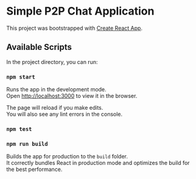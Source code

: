 # Simple P2P Chat Application

This project was bootstrapped with [Create React App](https://github.com/facebookincubator/create-react-app).

## Available Scripts

In the project directory, you can run:

### `npm start`

Runs the app in the development mode.<br>
Open [http://localhost:3000](http://localhost:3000) to view it in the browser.

The page will reload if you make edits.<br>
You will also see any lint errors in the console.

### `npm test`

### `npm run build`

Builds the app for production to the `build` folder.<br>
It correctly bundles React in production mode and optimizes the build for the best performance.





